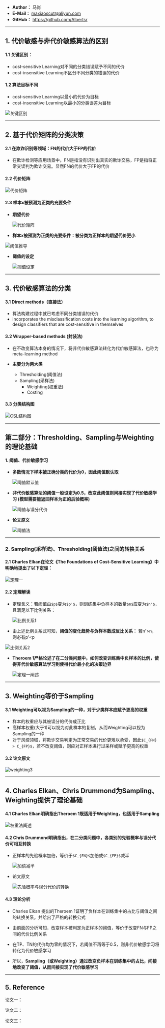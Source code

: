 - **Author：** 马肖
- **E-Mail：** maxiaoscut@aliyun.com
- **GitHub：**  https://github.com/Albertsr
---

## 1. 代价敏感与非代价敏感算法的区别

#### 1.1 关键区别：
- cost-sensitive Learning对不同的分类错误赋予不同的代价
- cost-insensitive Learning不区分不同分类的错误的代价

#### 1.2 算法目标不同
- cost-sensitive Learning以最小的代价为目标
- cost-insensitive Learning以最小的分类误差为目标

![关键区别](https://github.com/Albertsr/Class-Imbalance/blob/master/1.%20Cost%20Sensitive%20Learning/Pics/CSL%E7%9A%84CIL%E7%9A%84%E5%8C%BA%E5%88%AB.jpg)

---
## 2. 基于代价矩阵的分类决策
#### 2.1 在欺诈识别等领域：FN的代价大于FP的代价
- 在欺诈检测等应用场景中，FN是指没有识别出真实的欺诈交易，FP是指将正常交误判为欺诈交易。显然FN的代价大于FP的代价

#### 2.2 代价矩阵
![代价矩阵](https://github.com/Albertsr/Class-Imbalance/blob/master/1.%20Cost%20Sensitive%20Learning/Pics/cost%20matrix.jpg)


#### 2.3 样本x被预测为正类的充要条件
- **期望代价**

  ![代价矩阵](https://github.com/Albertsr/Class-Imbalance/blob/master/1.%20Cost%20Sensitive%20Learning/Pics/%E6%9C%9F%E6%9C%9B%E4%BB%A3%E4%BB%B7.jpg)

- **样本x被预测为正类的充要条件：被分类为正样本的期望代价更小**
 
 ![阈值推导](https://github.com/Albertsr/Class-Imbalance/blob/master/1.%20Cost%20Sensitive%20Learning/Pics/%E9%98%88%E5%80%BC%E6%8E%A8%E5%AF%BC.jpg)

- **阈值的设定**
 
  ![阈值设定](https://github.com/Albertsr/Class-Imbalance/blob/master/1.%20Cost%20Sensitive%20Learning/Pics/%E9%98%88%E5%80%BC%E8%AE%BE%E5%AE%9A.jpg)
---

## 3. 代价敏感算法的分类
#### 3.1 Direct methods（直接法） 
- 算法构建过程中就已考虑不同分类错误的代价
- incorporates the misclassification costs into the learning algorithm, to design classifiers that are cost-sensitive in themselves 

#### 3.2 Wrapper-based methods (封装法)
- 在不改变算法本身的情况下，将非代价敏感算法转化为代价敏感算法，也称为meta-learning method

- **主要分为两大类**
  - Thresholding(阈值法)
  - Sampling(采样法)
    - Weighting(权重法)
    - Costing
    
#### 3.3 分类结构图
     
   ![CSL结构图](https://github.com/Albertsr/Class-Imbalance/blob/master/1.%20Cost%20Sensitive%20Learning/Pics/CSL%E7%BB%93%E6%9E%84%E5%9B%BE.jpg)

---

## 第二部分：Thresholding、Sampling与Weighting的理论基础

#### 1. 阈值、代价敏感学习
- **多数情况下样本被正确分类的代价为0，因此阈值默认取**
  
  ![阈值默认值](https://github.com/Albertsr/Class-Imbalance/blob/master/1.%20Cost%20Sensitive%20Learning/Pics/%E9%98%88%E5%80%BC%E9%BB%98%E8%AE%A4%E5%80%BC.jpg)
  
- **非代价敏感算法的阈值一般设定为0.5，改变此阈值则间接实现了代价敏感学习 (模型需要能返回样本为正的后验概率)**
  
  ![阈值与误分代价](https://github.com/Albertsr/Class-Imbalance/blob/master/1.%20Cost%20Sensitive%20Learning/Pics/%E9%98%88%E5%80%BC%E4%B8%8E%E8%AF%AF%E5%88%86%E4%BB%A3%E4%BB%B7%E7%9A%84%E5%85%B3%E7%B3%BB.jpg)
    
- **论文原文**

  ![阈值法](https://github.com/Albertsr/Class-Imbalance/blob/master/1.%20Cost%20Sensitive%20Learning/Pics/%E9%98%88%E5%80%BC%E6%B3%95.jpg) 

---

### 2. Sampling(采样法)、Thresholding(阈值法)之间的转换关系

#### 2.1 Charles Elkan在论文《The Foundations of Cost-Sensitive Learning》中明确地提出了以下定理：

 ![定理一](https://github.com/Albertsr/Class-Imbalance/blob/master/1.%20Cost%20Sensitive%20Learning/Pics/SubPics/%E5%AE%9A%E7%90%86%E4%B8%80.jpg)


#### 2.2 定理解读
- 定理含义：若阈值由`$p$`变为`$p'$`，则训练集中负样本的数量`$n$`应变为`$n'$`，且满足以下比例关系：
 
  ![比例关系1](https://github.com/Albertsr/Class-Imbalance/blob/master/1.%20Cost%20Sensitive%20Learning/Pics/SubPics/%E6%AF%94%E4%BE%8B%E5%85%B3%E7%B3%BB1.jpg)

- 由上述比例关系式可知，**阈值的变化趋势与负样本数成反比关系：** 若n'>n，则必有p'<p

 ![比例关系2](https://github.com/Albertsr/Class-Imbalance/blob/master/1.%20Cost%20Sensitive%20Learning/Pics/SubPics/%E6%AF%94%E4%BE%8B%E5%85%B3%E7%B3%BB2.jpg)

- **Theroem 1严格论述了在二分类问题中，如何改变训练集中负样本的比例，使得非代价敏感算法学习到使得代价最小化的决策边界**

  ![定理一阐述](https://github.com/Albertsr/Class-Imbalance/blob/master/1.%20Cost%20Sensitive%20Learning/Pics/SubPics/%E5%AE%9A%E7%90%86%E4%B8%80%E9%98%90%E8%BF%B0.jpg)

---
## 3. Weighting等价于Sampling
#### 3.1 **Weighting可以视为Sampling的一种，对于少类样本应赋予更高的权重**
  - 样本的权重应与其被误分的代价成正比
  - 高样本权重(大于1)可以视为对此样本的复制，从而Weighting可以视为Sampling的一种
  - 对于风控领域，将欺诈交易判定为正常交易的代价更难以承受，因此`$C_{FN} > C_{FP}$`，若不改变阈值，则应对正样本进行过采样或赋予更高的权重

#### 3.2 论文原文

  ![weighting3](https://github.com/Albertsr/Class-Imbalance/blob/master/1.%20Cost%20Sensitive%20Learning/Pics/SubPics/weighting.jpg)

---

## 4. **Charles Elkan、Chris Drummond为Sampling、Weighting提供了理论基础**

#### 4.1 Charles Elkan明确指出Theroem 1既适用于Weighting，也适用于Sampling

![权重法阐述](CD9A11945BD9493E99C09F45991E1654)

#### 4.2 Chris Drummond明确指出，在二分类问题中，各类别的先验概率与误分代价可相互转换
- 正样本的先验概率加倍，等价于`$C_{FN}$`加倍或`$C_{FP}$`减半
   
  ![加倍减半](A04F7B3928D84D91BAA1810738A7917E)
 
- 论文原文

  ![先验概率与误分代价的转换](55D350D14559444E9CC88DC07ECBF1B0)
 
#### 4.3 理论分析
- Charles Elkan 提出的Theroem 1证明了负样本在训练集中的占比与阈值之间的转换关系，并给出了严格的转换公式

- 由前面的分析可知，改变样本被判定为正样本的阈值，等价于改变FN与FP之间的代价比例关系

- 在TP、TN的代价均为零的情况下，若阈值不再等于0.5，则非代价敏感学习将转化为代价敏感学习

- 所以，**Sampling（或Weighting）通过改变负样本在训练集中的占比，间接地改变了阈值，从而间接实现了代价敏感学习**
---

## 5. Reference

论文一：

论文二：

论文三：
